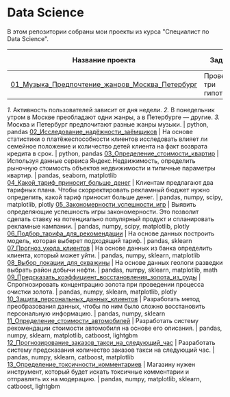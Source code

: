 # Data Science

В этом репозитории собраны мои проекты из курса "Специалист по Data Science".

Название проекта | Задача | Используемые библиотеки
--- | --- | ---
[01_Музыка_Предпочтение_жанров_Москва_Петербург](https://github.com/NistratovR/yap/tree/main/01_%D0%9C%D1%83%D0%B7%D1%8B%D0%BA%D0%B0_%D0%9F%D1%80%D0%B5%D0%B4%D0%BF%D0%BE%D1%87%D1%82%D0%B5%D0%BD%D0%B8%D0%B5_%D0%B6%D0%B0%D0%BD%D1%80%D0%BE%D0%B2_%D0%9C%D0%BE%D1%81%D0%BA%D0%B2%D0%B0_%D0%9F%D0%B5%D1%82%D0%B5%D1%80%D0%B1%D1%83%D1%80%D0%B3) | Проверить три гипотезы:
_1._ Активность пользователей зависит от дня недели.
_2._ В понедельник утром в Москве преобладают одни жанры, а в Петербурге — другие.
_3._ Москва и Петербург предпочитают разные жанры музыки. | python, pandas
[02_Исследование_надёжности_заёмщиков](https://github.com/NistratovR/yap/tree/main/02_%D0%98%D1%81%D1%81%D0%BB%D0%B5%D0%B4%D0%BE%D0%B2%D0%B0%D0%BD%D0%B8%D0%B5_%D0%BD%D0%B0%D0%B4%D1%91%D0%B6%D0%BD%D0%BE%D1%81%D1%82%D0%B8_%D0%B7%D0%B0%D1%91%D0%BC%D1%89%D0%B8%D0%BA%D0%BE%D0%B2) | На основе статистики о платёжеспособности клиентов исследовать влияет ли семейное положение и количество детей клиента на факт возврата кредита в срок. | python, pandas
[03_Определение_стоимости_квартир](https://github.com/NistratovR/yap/tree/main/03_%D0%9E%D0%BF%D1%80%D0%B5%D0%B4%D0%B5%D0%BB%D0%B5%D0%BD%D0%B8%D0%B5_%D1%81%D1%82%D0%BE%D0%B8%D0%BC%D0%BE%D1%81%D1%82%D0%B8_%D0%BA%D0%B2%D0%B0%D1%80%D1%82%D0%B8%D1%80) | Используя данные сервиса Яндекс.Недвижимость, определить рыночную стоимость объектов недвижимости и типичные параметры квартир. | pandas, seaborn, matplotlib
[04_Какой_тариф_приносит_больше_денег](https://github.com/NistratovR/yap/tree/main/04_%D0%9A%D0%B0%D0%BA%D0%BE%D0%B9_%D1%82%D0%B0%D1%80%D0%B8%D1%84_%D0%BF%D1%80%D0%B8%D0%BD%D0%BE%D1%81%D0%B8%D1%82_%D0%B1%D0%BE%D0%BB%D1%8C%D1%88%D0%B5_%D0%B4%D0%B5%D0%BD%D0%B5%D0%B3) | Клиентам предлагают два тарифных плана. 
Чтобы скорректировать рекламный бюджет нужно определить, какой тариф приносит больше денег. | pandas, numpy, scipy, matplotlib, plotly
[05_Закономерности_успешности_игр](https://github.com/NistratovR/yap/tree/main/05_%D0%97%D0%B0%D0%BA%D0%BE%D0%BD%D0%BE%D0%BC%D0%B5%D1%80%D0%BD%D0%BE%D1%81%D1%82%D0%B8_%D1%83%D1%81%D0%BF%D0%B5%D1%88%D0%BD%D0%BE%D1%81%D1%82%D0%B8_%D0%B8%D0%B3%D1%80) | Выявить определяющие успешность игры закономерности. 
Это позволит сделать ставку на потенциально популярный продукт и спланировать рекламные кампании. | pandas, numpy, scipy, matplotlib, plotly
[06_Подбор_тарифа_для_рекомендации](https://github.com/NistratovR/yap/tree/main/06_%D0%9F%D0%BE%D0%B4%D0%B1%D0%BE%D1%80_%D1%82%D0%B0%D1%80%D0%B8%D1%84%D0%B0_%D0%B4%D0%BB%D1%8F_%D1%80%D0%B5%D0%BA%D0%BE%D0%BC%D0%B5%D0%BD%D0%B4%D0%B0%D1%86%D0%B8%D0%B8) | На основе данных построить модель, которая выберет подходящий тариф. | pandas, sklearn
[07_Прогноз_ухода_клиентов](https://github.com/NistratovR/yap/tree/main/07_%D0%9F%D1%80%D0%BE%D0%B3%D0%BD%D0%BE%D0%B7_%D1%83%D1%85%D0%BE%D0%B4%D0%B0_%D0%BA%D0%BB%D0%B8%D0%B5%D0%BD%D1%82%D0%BE%D0%B2) | На основе данных из банка определить клиента, который может уйти. | pandas, numpy, sklearn, matplotlib
[08_Выбор_локации_для_скважины](https://github.com/NistratovR/yap/tree/main/08_%D0%92%D1%8B%D0%B1%D0%BE%D1%80_%D0%BB%D0%BE%D0%BA%D0%B0%D1%86%D0%B8%D0%B8_%D0%B4%D0%BB%D1%8F_%D1%81%D0%BA%D0%B2%D0%B0%D0%B6%D0%B8%D0%BD%D1%8B) | На основе данных геологи разведки выбрать район добычи нефти. | pandas, numpy, sklearn, matplotlib, math
[09_Предсказать_коэффициент_восстановления_золота_из_руды](https://github.com/NistratovR/yap/tree/main/09_%D0%9F%D1%80%D0%B5%D0%B4%D1%81%D0%BA%D0%B0%D0%B7%D0%B0%D1%82%D1%8C_%D0%BA%D0%BE%D1%8D%D1%84%D1%84%D0%B8%D1%86%D0%B8%D0%B5%D0%BD%D1%82_%D0%B2%D0%BE%D1%81%D1%81%D1%82%D0%B0%D0%BD%D0%BE%D0%B2%D0%BB%D0%B5%D0%BD%D0%B8%D1%8F_%D0%B7%D0%BE%D0%BB%D0%BE%D1%82%D0%B0_%D0%B8%D0%B7_%D1%80%D1%83%D0%B4%D1%8B) | Спрогнозировать концентрацию золота при проведении процесса очистки золота. | pandas, numpy, sklearn, matplotlib, plotly
[10_Защита_персональных_данных_клиентов](https://github.com/NistratovR/yap/tree/main/10_%D0%97%D0%B0%D1%89%D0%B8%D1%82%D0%B0_%D0%BF%D0%B5%D1%80%D1%81%D0%BE%D0%BD%D0%B0%D0%BB%D1%8C%D0%BD%D1%8B%D1%85_%D0%B4%D0%B0%D0%BD%D0%BD%D1%8B%D1%85_%D0%BA%D0%BB%D0%B8%D0%B5%D0%BD%D1%82%D0%BE%D0%B2) | Разработать метод преобразования данных, чтобы по ним было сложно восстановить персональную информацию. | pandas, numpy, sklearn
[11_Определение_стоимости_автомобилей](https://github.com/NistratovR/yap/tree/main/11_%D0%9E%D0%BF%D1%80%D0%B5%D0%B4%D0%B5%D0%BB%D0%B5%D0%BD%D0%B8%D0%B5_%D1%81%D1%82%D0%BE%D0%B8%D0%BC%D0%BE%D1%81%D1%82%D0%B8_%D0%B0%D0%B2%D1%82%D0%BE%D0%BC%D0%BE%D0%B1%D0%B8%D0%BB%D0%B5%D0%B9) | Разработать систему рекомендации стоимости автомобиля на основе его описания. | pandas, numpy, sklearn, matplotlib, catboost, lightgbm
[12_Прогнозирование_заказов_такси_на_следующий_час](https://github.com/NistratovR/yap/tree/main/12_%D0%9F%D1%80%D0%BE%D0%B3%D0%BD%D0%BE%D0%B7%D0%B8%D1%80%D0%BE%D0%B2%D0%B0%D0%BD%D0%B8%D0%B5_%D0%B7%D0%B0%D0%BA%D0%B0%D0%B7%D0%BE%D0%B2_%D1%82%D0%B0%D0%BA%D1%81%D0%B8_%D0%BD%D0%B0_%D1%81%D0%BB%D0%B5%D0%B4%D1%83%D1%8E%D1%89%D0%B8%D0%B9_%D1%87%D0%B0%D1%81) | Разработать систему предсказания количество заказов такси на следующий час. | pandas, numpy, sklearn, catboost, matplotlib
[13_Определение_токсичности_комментариев](https://github.com/NistratovR/yap/tree/main/13_%D0%9E%D0%BF%D1%80%D0%B5%D0%B4%D0%B5%D0%BB%D0%B5%D0%BD%D0%B8%D0%B5_%D1%82%D0%BE%D0%BA%D1%81%D0%B8%D1%87%D0%BD%D0%BE%D1%81%D1%82%D0%B8_%D0%BA%D0%BE%D0%BC%D0%BC%D0%B5%D0%BD%D1%82%D0%B0%D1%80%D0%B8%D0%B5%D0%B2) | Магазину нужен инструмент, который будет искать токсичные комментарии и отправлять их на модерацию. | pandas, numpy, matplotlib, sklearn, catboost, lightgbm






